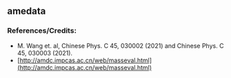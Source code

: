 ## amedata

### References/Credits:

- M. Wang et. al,  Chinese Phys. C 45, 030002 (2021) and  Chinese Phys. C 45, 030003 (2021).
- [http://amdc.impcas.ac.cn/web/masseval.html](http://amdc.impcas.ac.cn/web/masseval.html)
